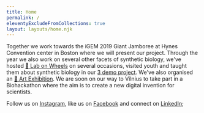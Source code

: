 ```yaml
---
title: Home
permalink: /
eleventyExcludeFromCollections: true
layout: layouts/home.njk
---
```


Together we work towards the iGEM 2019 Giant Jamboree at Hynes Convention center in Boston where we will present our project. Through the year we also work on several other facets of synthetic biology, we've hosted [🥼 Lab on Wheels](lab-on-wheels/) on several occasions, visited youth and taught them about synthetic biology in our [3 demo project](3-demo). We've also organised an [🎨 Art Exhibition](art-exhibition/). We are soon on our way to Vilnius to take part in a Biohackathon where the aim is to create a new digital invention for scientists.

Follow us on [Instagram](https://instagram.com/igemstockholm), like us on [Facebook](https://facebook.com/igemstockholm) and connect on [LinkedIn](https://linkedin.com/igemstockholm);
